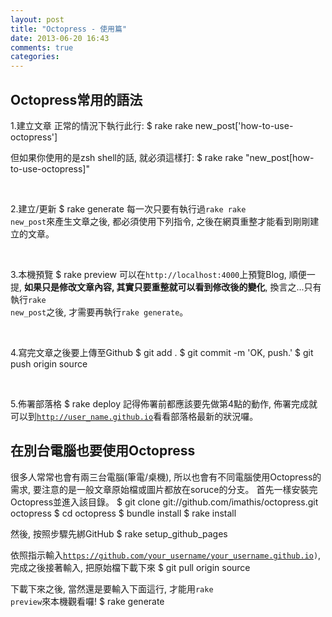 ```yaml
---
layout: post
title: "Octopress - 使用篇"
date: 2013-06-20 16:43
comments: true
categories: 
---
```


## Octopress常用的語法

1.建立文章
   正常的情況下執行此行:
	$ rake rake new_post['how-to-use-octopress']

   但如果你使用的是zsh shell的話, 就必須這樣打:
	$ rake rake "new_post[how-to-use-octopress]"


<br />

2.建立/更新
	$ rake generate
   每一次只要有執行過<code>rake rake new_post</code>來產生文章之後, 都必須使用下列指令, 之後在網頁重整才能看到剛剛建立的文章。


<br />

3.本機預覽
	$ rake preview
   可以在<code>http://localhost:4000</code>上預覽Blog, 順便一提, **如果只是修改文章內容, 其實只要重整就可以看到修改後的變化**, 換言之...只有執行<code>rake new_post</code>之後, 才需要再執行<code>rake generate</code>。


<br />

4.寫完文章之後要上傳至Github
	$ git add .
	$ git commit -m 'OK, push.'
	$ git push origin source


<br />

5.佈署部落格
	$ rake deploy
   記得佈署前都應該要先做第4點的動作, 佈署完成就可以到<code>http://user_name.github.io</code>看看部落格最新的狀況囉。



## 在別台電腦也要使用Octopress

   很多人常常也會有兩三台電腦(筆電/桌機), 所以也會有不同電腦使用Octopress的需求, 要注意的是一般文章原始檔或圖片都放在soruce的分支。
   首先一樣安裝完Octopress並進入該目錄。
	$ git clone git://github.com/imathis/octopress.git octopress 
	$ cd octopress
	$ bundle install
	$ rake install

   然後, 按照步驟先綁GitHub
	$ rake setup_github_pages

   依照指示輸入<code>https://github.com/your_username/your_username.github.io)</code>, 完成之後接著輸入, 把原始檔下載下來
	$ git pull origin source

   下載下來之後, 當然還是要輸入下面這行, 才能用<code>rake preview</code>來本機觀看囉!
	$ rake generate